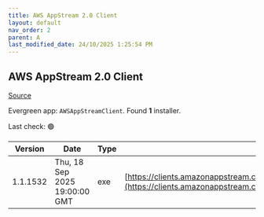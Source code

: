 ```yaml
---
title: AWS AppStream 2.0 Client
layout: default
nav_order: 2
parent: A
last_modified_date: 24/10/2025 1:25:54 PM
---
```


## AWS AppStream 2.0 Client

[Source](https://docs.aws.amazon.com/en_us/appstream2/latest/developerguide/client-release-versions.html)

Evergreen app: `AWSAppStreamClient`. Found **1** installer.

Last check: 🟢

| Version  | Date                          | Type | URI                                                                                                                                                                                              |
| -------- | ----------------------------- | ---- | ------------------------------------------------------------------------------------------------------------------------------------------------------------------------------------------------ |
| 1.1.1532 | Thu, 18 Sep 2025 19:00:00 GMT | exe  | [https://clients.amazonappstream.com/installers/windows/AmazonAppStreamClientSetup_1.1.1532.exe](https://clients.amazonappstream.com/installers/windows/AmazonAppStreamClientSetup_1.1.1532.exe) |
